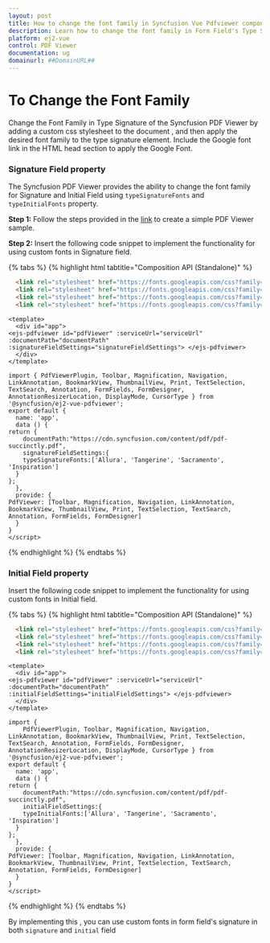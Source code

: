 ```yaml
---
layout: post
title: How to change the font family in Syncfusion Vue Pdfviewer component 
description: Learn how to change the font family in Form Field's Type Signature in Syncfusion Vue Pdfviewer component of Syncfusion Essential JS 2 and more.
platform: ej2-vue
control: PDF Viewer
documentation: ug
domainurl: ##DomainURL##
---
```


# To Change the Font Family 
Change the Font Family in Type Signature of the Syncfusion PDF Viewer by adding a custom css stylesheet to the document , and then apply the desired font family to the type signature element. Include the Google font link in the HTML head section to apply the Google Font. 

### Signature Field property
The Syncfusion PDF Viewer provides the ability to change the font family for Signature and Initial Field using `typeSignatureFonts` and `typeInitialFonts` property.

**Step 1:** Follow the steps provided in the [link](https://ej2.syncfusion.com/vue/documentation/pdfviewer/getting-started) to create a simple PDF Viewer sample.

**Step 2:** Insert the following code snippet to implement the functionality for using custom fonts in Signature field.

{% tabs %}
{% highlight html tabtitle="Composition API (Standalone)" %}

```html
  <link rel="stylesheet" href="https://fonts.googleapis.com/css?family=Allura" >
  <link rel="stylesheet" href="https://fonts.googleapis.com/css?family=Tangerine">
  <link rel="stylesheet" href="https://fonts.googleapis.com/css?family=Sacramento">
  <link rel="stylesheet" href="https://fonts.googleapis.com/css?family=Inspiration">
``` 

```
<template>
  <div id="app">
<ejs-pdfviewer id="pdfViewer" :serviceUrl="serviceUrl" :documentPath="documentPath" :signatureFieldSettings="signatureFieldSettings"> </ejs-pdfviewer>
  </div>
</template>

import { PdfViewerPlugin, Toolbar, Magnification, Navigation, LinkAnnotation, BookmarkView, ThumbnailView, Print, TextSelection, TextSearch, Annotation, FormFields, FormDesigner, AnnotationResizerLocation, DisplayMode, CursorType } from '@syncfusion/ej2-vue-pdfviewer';
export default {
  name: 'app',
  data () {
return {
	documentPath:"https://cdn.syncfusion.com/content/pdf/pdf-succinctly.pdf",
	signatureFieldSettings:{
    typeSignatureFonts:['Allura', 'Tangerine', 'Sacramento', 'Inspiration']
  }
};
  },
  provide: {
PdfViewer: [Toolbar, Magnification, Navigation, LinkAnnotation, BookmarkView, ThumbnailView, Print, TextSelection, TextSearch, Annotation, FormFields, FormDesigner]
  }
}
</script>
```
{% endhighlight %}
{% endtabs %}

### Initial Field property
Insert the following code snippet to implement the functionality for using custom fonts in Initial field.

{% tabs %}
{% highlight html tabtitle="Composition API (Standalone)" %}

```html
  <link rel="stylesheet" href="https://fonts.googleapis.com/css?family=Allura" >
  <link rel="stylesheet" href="https://fonts.googleapis.com/css?family=Tangerine">
  <link rel="stylesheet" href="https://fonts.googleapis.com/css?family=Sacramento">
  <link rel="stylesheet" href="https://fonts.googleapis.com/css?family=Inspiration">
``` 
```
<template>
  <div id="app">
<ejs-pdfviewer id="pdfViewer" :serviceUrl="serviceUrl" :documentPath="documentPath" :initialFieldSettings="initialFieldSettings"> </ejs-pdfviewer>
  </div>
</template>

import { 
    PdfViewerPlugin, Toolbar, Magnification, Navigation, LinkAnnotation, BookmarkView, ThumbnailView, Print, TextSelection, TextSearch, Annotation, FormFields, FormDesigner, AnnotationResizerLocation, DisplayMode, CursorType } from '@syncfusion/ej2-vue-pdfviewer';
export default {
  name: 'app',
  data () {
return {
	documentPath:"https://cdn.syncfusion.com/content/pdf/pdf-succinctly.pdf",
	initialFieldSettings:{
    typeInitialFonts:['Allura', 'Tangerine', 'Sacramento', 'Inspiration']
  }
};
  },
  provide: {
PdfViewer: [Toolbar, Magnification, Navigation, LinkAnnotation, BookmarkView, ThumbnailView, Print, TextSelection, TextSearch, Annotation, FormFields, FormDesigner]
  }
}
</script>
```
{% endhighlight %}
{% endtabs %}

By implementing this , you can use custom fonts in form field's signature in both `signature` and `initial` field